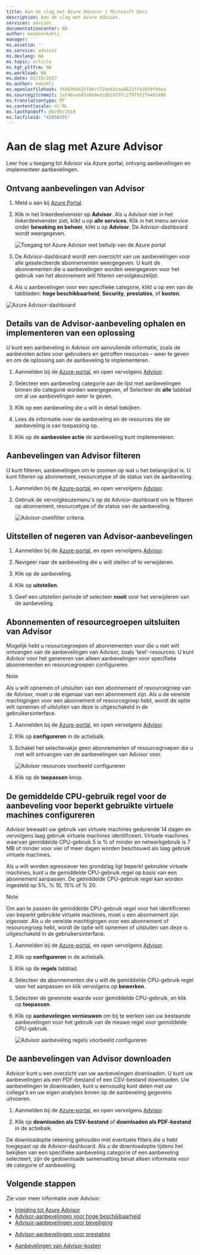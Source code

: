 ```yaml
---
title: Aan de slag met Azure Advisor | Microsoft Docs
description: Aan de slag met Azure Advisor.
services: advisor
documentationcenter: NA
author: manbeenkohli
manager: ''
ms.assetid: ''
ms.service: advisor
ms.devlang: NA
ms.topic: article
ms.tgt_pltfrm: NA
ms.workload: NA
ms.date: 02/10/2017
ms.author: makohli
ms.openlocfilehash: f6b6900425f86cf720e63cda8621ff438f0f9dea
ms.sourcegitcommit: 1af4bceb45a0b4edcdb1079fc279f9f2f448140b
ms.translationtype: MT
ms.contentlocale: nl-NL
ms.lasthandoff: 08/09/2018
ms.locfileid: "42058355"
---
```

# <a name="get-started-with-azure-advisor"></a>Aan de slag met Azure Advisor

Leer hoe u toegang tot Advisor via Azure portal, ontvang aanbevelingen en implementeer aanbevelingen.

## <a name="get-advisor-recommendations"></a>Ontvang aanbevelingen van Advisor

1. Meld u aan bij [Azure Portal](https://portal.azure.com).

2. Klik in het linkerdeelvenster op **Advisor**.  Als u Advisor niet in het linkerdeelvenster ziet, klikt u op **alle services**.  Klik in het menu service onder **bewaking en beheer**, klikt u op **Advisor**.
 De Advisor-dashboard wordt weergegeven.

   ![Toegang tot Azure Advisor met behulp van de Azure portal](./media/advisor-get-started/advisor-portal-menu.png) 

4. De Advisor-dashboard wordt een overzicht van uw aanbevelingen voor alle geselecteerde abonnementen weergegeven.  U kunt de abonnementen die u aanbevelingen worden weergegeven voor het gebruik van het abonnement wilt filteren vervolgkeuzelijst.

5. Als u aanbevelingen voor een specifieke categorie, klikt u op een van de tabbladen: **hoge beschikbaarheid**, **Security**, **prestaties**, of **kosten**. 

  ![Azure Advisor-dashboard](./media/advisor-overview/advisor-dashboard.png)

## <a name="get-advisor-recommendation-details-and-implement-a-solution"></a>Details van de Advisor-aanbeveling ophalen en implementeren van een oplossing

U kunt een aanbeveling in Advisor om aanvullende informatie, zoals de aanbevolen acties voor gebruikers en getroffen resources – weer te geven en om de oplossing aan de aanbeveling te implementeren.  

1. Aanmelden bij de [Azure-portal](https://portal.azure.com), en open vervolgens [Advisor](https://aka.ms/azureadvisordashboard).

2. Selecteer een aanbeveling categorie aan de lijst met aanbevelingen binnen die categorie worden weergegeven, of Selecteer de **alle** tabblad om al uw aanbevelingen weer te geven.

3. Klik op een aanbeveling die u wilt in detail bekijken.

4. Lees de informatie over de aanbeveling en de resources die de aanbeveling is van toepassing op.

5. Klik op de **aanbevolen actie** de aanbeveling kunt implementeren.

## <a name="filter-advisor-recommendations"></a>Aanbevelingen van Advisor filteren

U kunt filteren, aanbevelingen om te zoomen op wat u het belangrijkst is.  U kunt filteren op abonnement, resourcetype of de status van de aanbeveling.  

1. Aanmelden bij de [Azure-portal](https://portal.azure.com), en open vervolgens [Advisor](https://aka.ms/azureadvisordashboard).

2.  Gebruik de vervolgkeuzemenu's op de Advisor-dashboard om te filteren op abonnement, resourcetype of de status van de aanbeveling.

    ![Advisor-zoekfilter criteria](./media/advisor-get-started/advisor-filters.png)

## <a name="postpone-or-dismiss-advisor-recommendations"></a>Uitstellen of negeren van Advisor-aanbevelingen

1. Aanmelden bij de [Azure-portal](https://portal.azure.com), en open vervolgens [Advisor](https://aka.ms/azureadvisordashboard).

2. Navigeer naar de aanbeveling die u wilt stellen of te verwijderen.

3. Klik op de aanbeveling.

4. Klik op **uitstellen**. 

5. Geef een uitstellen periode of selecteer **nooit** voor het verwijderen van de aanbeveling.

## <a name="exclude-subscriptions-or-resource-groups-from-advisor"></a>Abonnementen of resourcegroepen uitsluiten van Advisor

Mogelijk hebt u resourcegroepen of abonnementen voor die u niet wilt ontvangen van de aanbevelingen van Advisor, zoals 'test'-resources.  U kunt Advisor voor het genereren van alleen aanbevelingen voor specifieke abonnementen en resourcegroepen configureren.

> [!NOTE]
> Als u wilt opnemen of uitsluiten van een abonnement of resourcegroep van de Advisor, moet u de eigenaar van een abonnement zijn.  Als u de vereiste machtigingen voor een abonnement of resourcegroep hebt, wordt de optie wilt opnemen of uitsluiten van deze is uitgeschakeld in de gebruikersinterface.

1. Aanmelden bij de [Azure-portal](https://portal.azure.com), en open vervolgens [Advisor](https://aka.ms/azureadvisordashboard).

2. Klik op **configureren** in de actiebalk.

3. Schakel het selectievakje geen abonnementen of resourcegroepen die u niet wilt ontvangen van de aanbevelingen van Advisor voor.

    ![Advisor resources voorbeeld configureren](./media/advisor-get-started/advisor-configure-resources.png)

4. Klik op de **toepassen** knop.

## <a name="configure-the-average-cpu-utilization-rule-for-the-low-usage-virtual-machine-recommendation"></a>De gemiddelde CPU-gebruik regel voor de aanbeveling voor beperkt gebruikte virtuele machines configureren

Advisor bewaakt uw gebruik van virtuele machines gedurende 14 dagen en vervolgens laag gebruik virtuele machines identificeert. Virtuele machines waarvan gemiddelde CPU-gebruik 5 is % of minder en netwerkgebruik is 7 MB of minder voor vier of meer dagen worden beschouwd als laag gebruik virtuele machines.

Als u wilt worden agressiever ten grondslag ligt beperkt gebruikte virtuele machines, kunt u de gemiddelde CPU-gebruik regel op basis van een abonnement aanpassen.  De gemiddelde CPU-gebruik regel kan worden ingesteld op 5%, % 10, 15% of % 20.

> [!NOTE]
> Om aan te passen de gemiddelde CPU-gebruik regel voor het identificeren van beperkt gebruikte virtuele machines, moet u een abonnement zijn *eigenaar*.  Als u de vereiste machtigingen voor een abonnement of resourcegroep hebt, wordt de optie wilt opnemen of uitsluiten van deze is uitgeschakeld in de gebruikersinterface. 

1. Aanmelden bij de [Azure-portal](https://portal.azure.com), en open vervolgens [Advisor](https://aka.ms/azureadvisordashboard).

2. Klik op **configureren** in de actiebalk.

3. Klik op de **regels** tabblad.

4. Selecteer de abonnementen die u wilt de gemiddelde CPU-gebruik regel voor het aanpassen en klik vervolgens op **bewerken**.

5. Selecteer de gewenste waarde voor gemiddelde CPU-gebruik, en klik op **toepassen**.

6. Klik op **aanbevelingen vernieuwen** om bij te werken van uw bestaande aanbevelingen voor het gebruik van de nieuwe regel voor gemiddelde CPU-gebruik. 

   ![Advisor aanbeveling regels voorbeeld configureren](./media/advisor-get-started/advisor-configure-rules.png)

## <a name="download-your-advisor-recommendations"></a>De aanbevelingen van Advisor downloaden

Advisor kunt u een overzicht van uw aanbevelingen downloaden.  U kunt uw aanbevelingen als een PDF-bestand of een CSV-bestand downloaden.  Uw aanbevelingen te downloaden, kunt u eenvoudig kunt delen met uw collega's en uw eigen analyses boven op de aanbeveling gegevens uitvoeren.

1. Aanmelden bij de [Azure-portal](https://portal.azure.com), en open vervolgens [Advisor](https://aka.ms/azureadvisordashboard).

2. Klik op **downloaden als CSV-bestand** of **downloaden als PDF-bestand** in de actiebalk.

De downloadoptie rekening gehouden met eventuele filters die u hebt toegepast op de Advisor-dashboard.  Als u de downloadoptie tijdens het bekijken van een specifieke aanbeveling categorie of een aanbeveling selecteert, zijn de gedownloade samenvatting bevat alleen informatie voor de categorie of aanbeveling. 

## <a name="next-steps"></a>Volgende stappen

Zie voor meer informatie over Advisor:
* [Inleiding tot Azure Advisor](advisor-overview.md)
* [Advisor-aanbevelingen voor hoge beschikbaarheid](advisor-high-availability-recommendations.md)
* [Advisor-aanbevelingen voor beveiliging](advisor-security-recommendations.md)
-  [Advisor-aanbevelingen voor prestaties](advisor-performance-recommendations.md)
* [Aanbevelingen van Advisor-kosten](advisor-performance-recommendations.md)
